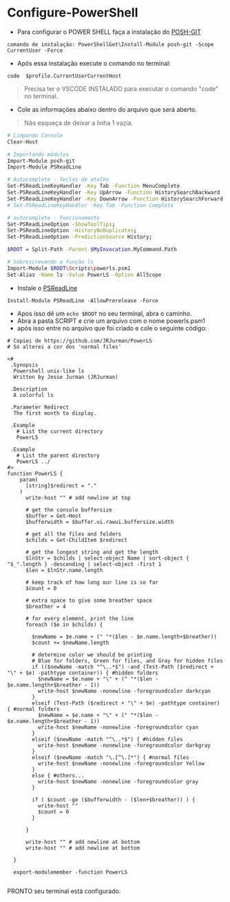 # Configure-PowerShell

- Para configurar o POWER SHELL faça a instalação do [POSH-GIT](https://github.com/dahlbyk/posh-git)

`comando de instalação:
 PowerShellGet\Install-Module posh-git -Scope CurrentUser -Force`


- Após essa instalação execute o comando no terminal:

`code  $profile.CurrentUserCurrentHost`

> Precisa ter o VSCODE INSTALADO para executar o comando "code" no terminal.


- Cole as informações abaixo dentro do arquivo que será aberto.
> Não esqueça de deixar a linha 1 vazia.
```bash
# Limpando Console
Clear-Host

# Importando módulos
Import-Module posh-git
Import-Module PSReadLine

# Autocomplete - Teclas de atalho
Set-PSReadLineKeyHandler -Key Tab -Function MenuComplete
Set-PSReadLineKeyHandler -Key UpArrow -Function HistorySearchBackward
Set-PSReadLineKeyHandler -Key DownArrow -Function HistorySearchForward  
# Set-PSReadLineKeyHandler -Key Tab -Function Complete

# autocomplete - Funcionamento
Set-PSReadLineOption -ShowToolTips;
Set-PSReadLineOption -HistoryNoDuplicates;
Set-PSReadLineOption -PredictionSource History;

$ROOT = Split-Path -Parent $MyInvocation.MyCommand.Path

# Sobrescrevendo a função ls
Import-Module $ROOT\Scripts\powerls.psm1
Set-Alias -Name ls -Value PowerLS -Option AllScope
```

- Instale o [PSReadLine](https://github.com/PowerShell/PSReadLine)

```
Install-Module PSReadLine -AllowPrerelease -Force

```


- Apos isso dê um ```echo $ROOT``` no seu terminal, abra o caminho. 
- Abra a pasta SCRIPT e crie um arquivo com o nome powerls.psm1 
- após isso entre no arquivo que foi criado e cole o seguinte código:

```
# Copiei de https://github.com/JRJurman/PowerLS
# Só alterei a cor dos 'normal files'

<#
 .Synopsis
  Powershell unix-like ls
  Written by Jesse Jurman (JRJurman)

 .Description
  A colorful ls

 .Parameter Redirect
  The first month to display.

 .Example
   # List the current directory
   PowerLS

 .Example
   # List the parent directory
   PowerLS ../
#>
function PowerLS {
    param(
      [string]$redirect = "."
    )
      write-host "" # add newline at top
  
      # get the console buffersize
      $buffer = Get-Host
      $bufferwidth = $buffer.ui.rawui.buffersize.width
  
      # get all the files and folders
      $childs = Get-ChildItem $redirect
  
      # get the longest string and get the length
      $lnStr = $childs | select-object Name | sort-object { "$_".length } -descending | select-object -first 1
      $len = $lnStr.name.length
  
      # keep track of how long our line is so far
      $count = 0
  
      # extra space to give some breather space
      $breather = 4
  
      # for every element, print the line
      foreach ($e in $childs) {
  
        $newName = $e.name + (" "*($len - $e.name.length+$breather))
        $count += $newName.length
  
        # determine color we should be printing
        # Blue for folders, Green for files, and Gray for hidden files
        if (($newName -match "^\..*$") -and (Test-Path ($redirect + "\" + $e) -pathtype container)) { #hidden folders
          $newName = $e.name + "\" + (" "*($len - $e.name.length+$breather - 1))
          write-host $newName -nonewline -foregroundcolor darkcyan
        }
        elseif (Test-Path ($redirect + "\" + $e) -pathtype container) { #normal folders
          $newName = $e.name + "\" + (" "*($len - $e.name.length+$breather - 1))
          write-host $newName -nonewline -foregroundcolor cyan
        }
        elseif ($newName -match "^\..*$") { #hidden files
          write-host $newName -nonewline -foregroundcolor darkgray
        }
        elseif ($newName -match "\.[^\.]*") { #normal files
          write-host $newName -nonewline -foregroundcolor Yellow
        }
        else { #others...
          write-host $newName -nonewline -foregroundcolor gray
        }
  
        if ( $count -ge ($bufferwidth - ($len+$breather)) ) {
          write-host ""
          $count = 0
        }
  
      }
  
      write-host "" # add newline at bottom
      write-host "" # add newline at bottom
  
  }
  
  export-modulemember -function PowerLS
  
```

PRONTO seu terminal está configurado.
